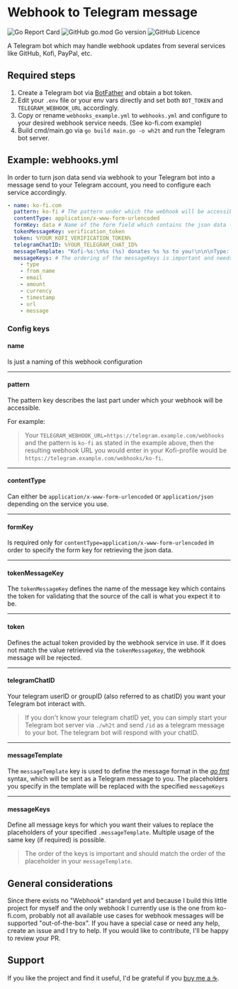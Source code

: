 # Webhook to Telegram message

![Go Report Card](https://goreportcard.com/report/github.com/sknr/webhook-to-telegram)
![GitHub go.mod Go version](https://img.shields.io/github/go-mod/go-version/sknr/webhook-to-telegram?style=flat)
![GitHub Licence](https://img.shields.io/github/license/sknr/webhook-to-telegram)

A Telegram bot which may handle webhook updates from several 
services like GitHub, Kofi, PayPal, etc.

## Required steps

1. Create a Telegram bot via [BotFather](https://t.me/botfather) and obtain a bot token.
2. Edit your `.env` file or your env vars directly and set both `BOT_TOKEN` and `TELEGRAM_WEBHOOK_URL` accordingly.
3. Copy or rename `webhooks_example.yml` to `webhooks.yml` and configure to your desired webhook service needs. (See ko-fi.com example)
4. Build cmd/main.go via `go build main.go -o wh2t` and run the Telegram bot server.

## Example: webhooks.yml

In order to turn json data send via webhook to your Telegram bot into a message send to your Telegram account, you need to configure each service accordingly.

```yaml
- name: ko-fi.com
  pattern: ko-fi # The pattern under which the webhook will be accessible -> (https://YOURDOMAIN.COM/webhooks/ko-fi)
  contentType: application/x-www-form-urlencoded
  formKey: data # Name of the form field which contains the json data -> Required only for contentType: application/x-www-form-urlencoded
  tokenMessageKey: verification_token
  token: %YOUR_KOFI_VERIFICATION_TOKEN%
  telegramChatID: %YOUR_TELEGRAM_CHAT_ID%
  messageTemplate: "Kofi-%s:\n%s (%s) donates %s %s to you!\n\n\nType: %s\nTimestamp: %s\nURL:%s\nMessage:\n%s"
  messageKeys: # The ordering of the messageKeys is important and needs to be in order of the usage within the MessageTemplate
    - type
    - from_name
    - email
    - amount
    - currency
    - timestamp
    - url
    - message
```

### Config keys 

#### name
Is just a naming of this webhook configuration

---

#### pattern
The pattern key describes the last part under which your webhook will be accessible. 

For example:
> Your `TELEGRAM_WEBHOOK_URL=https://telegram.example.com/webhooks` and the pattern is `ko-fi` as stated in the example above,
> then the resulting webhook URL you would enter in your Kofi-profile would be `https://telegram.example.com/webhooks/ko-fi`.

---

#### contentType
Can either be `application/x-www-form-urlencoded` or `application/json` depending on the service you use.

---

#### formKey
Is required only for `contentType=application/x-www-form-urlencoded` in order to specify the form key for retrieving the json data.

---

#### tokenMessageKey
The `tokenMessageKey` defines the name of the message key which contains the token for validating that the source of the call is what you expect it to be.

---

#### token
Defines the actual token provided by the webhook service in use. If it does not match the value retrieved via the `tokenMessageKey`, the webhook message will be rejected.

---

#### telegramChatID
Your telegram userID or groupID (also referred to as chatID) you want your Telegram bot interact with.
> If you don't know your telegram chatID yet, you can simply start your Telegram bot server via `./wh2t` and send `/id` as a telegram message to your bot.
> The telegram bot will respond with your chatID.

---

#### messageTemplate
The `messageTemplate` key is used to define the message format in the [*go fmt*](https://pkg.go.dev/fmt) syntax, which will be sent as a Telegram message to you.
The placeholders you specify in the template will be replaced with the specified `messageKeys`

---

#### messageKeys
Define all message keys for which you want their values to replace the placeholders of your specified `.messageTemplate`.
Multiple usage of the same key (if required) is possible.
> The order of the keys is important and should match the order of the placeholder in your `messageTemplate`.

## General considerations
Since there exists no "Webhook" standard yet and because I build this little project for myself and the only webhook I currently use is the one from ko-fi.com, 
probably not all available use cases for webhook messages will be supported "out-of-the-box". If you have a special case or need any help, create an issue and I try to help. 
If you would like to contribute, I'll be happy to review your PR.

## Support
If you like the project and find it useful, I'd be grateful if you [buy me a ☕](https://ko-fi.com/callmemisterk).